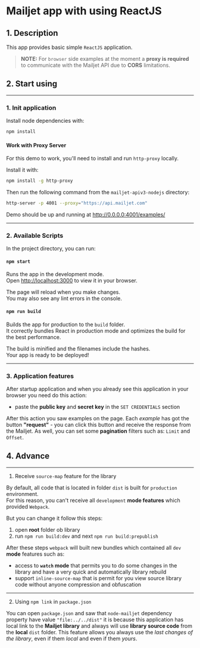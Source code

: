 # Mailjet app with using ReactJS

## 1. Description
This app provides basic simple `ReactJS` application.

> **NOTE:**
> For `browser` side examples at the moment a **proxy is required** to communicate with the Mailjet API due to **CORS** limitations.

## 2. Start using 

---
### 1. Init application

Install node dependencies with:
```sh
npm install
```

#### Work with Proxy Server

For this demo to work, you'll need to install and run `http-proxy` locally.

Install it with:

```sh
npm install -g http-proxy
```

Then run the following command from the `mailjet-apiv3-nodejs` directory:

```sh
http-server -p 4001 --proxy="https://api.mailjet.com"
```

Demo should be up and running at http://0.0.0.0:4001/examples/

---
### 2. Available Scripts

In the project directory, you can run:

#### `npm start`

Runs the app in the development mode.\
Open [http://localhost:3000](http://localhost:3000) to view it in your browser.

The page will reload when you make changes.\
You may also see any lint errors in the console.

#### `npm run build`

Builds the app for production to the `build` folder.\
It correctly bundles React in production mode and optimizes the build for the best performance.

The build is minified and the filenames include the hashes.\
Your app is ready to be deployed!

---
### 3. Application features

After startup application and when you already see this application in your browser you need do this action: 
- paste the **public key** and **secret key** in the `SET CREDENTIALS` section

After this action you saw examples on the page.
Each _example_ has got the button **"request"** - you can click this button and receive the response from the Mailjet.
As well, you can set some **pagination** filters such as: `Limit` and `Offset`.

## 4. Advance

--- 
1. Receive `source-map` feature for the library

By default, all code that is located in folder `dist` is built for `production` environment. \
For this reason, you can't receive all `development` **mode features** which provided `Webpack`.

But you can change it follow this steps:
1. open **root** folder ob library
2. run `npm run build:dev` and next `npm run build:prepublish`

After these steps `webpack` will built new bundles which contained all `dev` **mode** features such as:
- access to **`watch` mode** that permits you to do some changes in the library and have a very quick and automatically library rebuild
- support `inline-source-map` that is permit for you view source library code without anyone compression and obfuscation

---
2. Using `npm link` in `package.json`

You can open `package.json` and saw that `node-mailjet` dependency property have value `"file:../../dist"` it is because
this application has local link to the **Mailjet library** and always will use **library source code** from the **local** `dist` folder.
This feature allows you always use the _last changes of the library_, even if them _local_ and even if them _yours_. 
